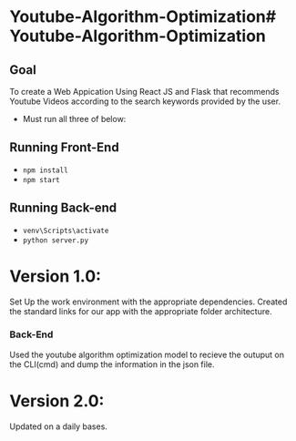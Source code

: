 # Youtube-Algorithm-Optimization# Youtube-Algorithm-Optimization


## Goal
To create a Web Appication Using React JS and Flask that recommends Youtube Videos according to the search keywords provided by the user.

- Must run all three of below:
## Running Front-End
- `npm install`
- `npm start`
## Running Back-end
- `venv\Scripts\activate`
- `python server.py`


# Version 1.0:
Set Up the work environment with the appropriate dependencies.
Created the standard links for our app with the appropriate folder architecture.

### Back-End
Used the youtube algorithm optimization model to recieve the outuput on the CLI(cmd) and dump the information in the json file.

# Version 2.0:
Updated on a daily bases.
